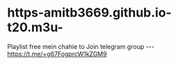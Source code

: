 # https-amitb3669.github.io-t20.m3u-
Playlist free mein chahie to  Join telegram group --- https://t.me/+g67FogprcW1kZGM9
